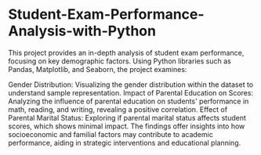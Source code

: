 # Student-Exam-Performance-Analysis-with-Python
This project provides an in-depth analysis of student exam performance, focusing on key demographic factors. Using Python libraries such as Pandas, Matplotlib, and Seaborn, the project examines:

Gender Distribution: Visualizing the gender distribution within the dataset to understand sample representation.
Impact of Parental Education on Scores: Analyzing the influence of parental education on students' performance in math, reading, and writing, revealing a positive correlation.
Effect of Parental Marital Status: Exploring if parental marital status affects student scores, which shows minimal impact.
The findings offer insights into how socioeconomic and familial factors may contribute to academic performance, aiding in strategic interventions and educational planning.
